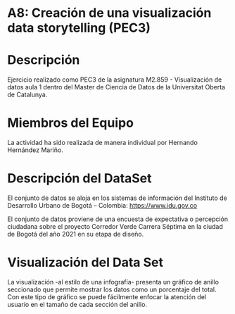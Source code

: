 # A8: Creación de una visualización data storytelling (PEC3)

# Descripción 

Ejercicio realizado como PEC3 de la asignatura M2.859 - Visualización de datos aula 1 dentro del Master de Ciencia de Datos de la Universitat Oberta de Catalunya.

# Miembros del Equipo 

La actividad ha sido realizada de manera individual por Hernando Hernández Mariño.

# Descripción del DataSet

El conjunto de datos se aloja en los sistemas de información del Instituto de Desarrollo Urbano de Bogotá – Colombia:
https://www.idu.gov.co

El conjunto de datos proviene de una encuesta de expectativa o percepción ciudadana sobre el proyecto Corredor Verde Carrera Séptima en la ciudad de Bogotá del año 2021 en su etapa de diseño.

# Visualización del Data Set

La visualización -al estilo de una infografía- presenta un gráfico de anillo seccionado que permite mostrar los datos como un porcentaje del total. Con este tipo de gráfico se puede fácilmente enfocar la atención del usuario en el tamaño de cada sección del anillo.

